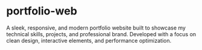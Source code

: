 # portfolio-web
A sleek, responsive, and modern portfolio website built to showcase my technical skills, projects, and professional brand. Developed with a focus on clean design, interactive elements, and performance optimization.
